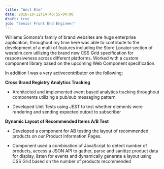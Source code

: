 ```yaml
---
title: "West Elm"
date: 2018-10-12T14:40:55-04:00
draft: true
job: "Senior Front End Engineer"
---
```


Williams Somona's family of brand websites are huge enterprise application, throughout my time here was able to contribute to the development of a multi of features including the Store Locator section of westelm.com utilizing the brand new CSS Grid specification for responsiveness across different platforms. Worked with a custom component library based on the upcoming Web Component specification.

In addition I was a very activecontributor on the following;

**Cross Brand Registry Analytics Tracking**

* Architected and implemented event based analytics tracking throughout components utilizing a pub/sub messaging pattern

* Developed Unit Tests using JEST to test whether elements were rendering and sending expected output to subscriber

**Dynamic Layout of Recommended Items A/B Test**

* Developed a component for AB testing the layout of recommended products on our Product Information Pages.

* Component used a combination of JavaScript to detect number of products, access a JSON API to gather, parse and sanitize product data for display, listen for events and dynamically generate a layout using CSS Grid based on the number of products recommended





